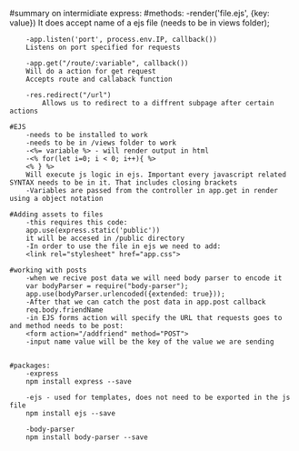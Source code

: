 #summary on intermidiate express:
    #methods:
        -render('file.ejs', {key: value})
        It does accept name of a ejs file (needs to be in views folder);

        -app.listen('port', process.env.IP, callback())
        Listens on port specified for requests

        -app.get("/route/:variable", callback())
        Will do a action for get request
        Accepts route and callaback function

        -res.redirect("/url")
            Allows us to redirect to a diffrent subpage after certain actions

    #EJS
        -needs to be installed to work
        -needs to be in /views folder to work
        -<%= variable %> - will render output in html
        -<% for(let i=0; i < 0; i++){ %>
        <% } %>
        Will execute js logic in ejs. Important every javascript related SYNTAX needs to be in it. That includes closing brackets
        -Variables are passed from the controller in app.get in render using a object notation

    #Adding assets to files
        -this requires this code:
        app.use(express.static('public'))
        it will be accesed in /public directory
        -In order to use the file in ejs we need to add:
        <link rel="stylesheet" href="app.css">

    #working with posts
        -when we recive post data we will need body parser to encode it
        var bodyParser = require("body-parser");
        app.use(bodyParser.urlencoded({extended: true}));
        -After that we can catch the post data in app.post callback
        req.body.friendName
        -in EJS forms action will specify the URL that requests goes to and method needs to be post:
        <form action="/addfriend" method="POST">
        -input name value will be the key of the value we are sending


    #packages:
        -express
        npm install express --save

        -ejs - used for templates, does not need to be exported in the js file
        npm install ejs --save 

        -body-parser
        npm install body-parser --save

